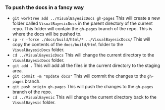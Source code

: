 ### To push the docs in a fancy way

- `git worktree add ../VisualBayesicDocs gh-pages` This will create a new folder called `VisualBayesicDocs` in the parent directory of the current repo. This folder will contain the `gh-pages` branch of the repo. This is where the docs will be pushed to.
- `cp -r -force ./docs/build/html/* ../VisualBayesicDocs/` This will copy the contents of the `docs/build/html` folder to the `VisualBayesicDocs` folder.
- `cd ../VisualBayesicDocs` This will change the current directory to the `VisualBayesicDocs` folder.
- `git add .` This will add all the files in the current directory to the staging area.
- `git commit -m "Update docs"` This will commit the changes to the `gh-pages` branch.
- `git push origin gh-pages` This will push the changes to the `gh-pages` branch of the repo.
- `cd ../VisualBayesic` This will change the current directory back to the `VisualBayesic` folder.